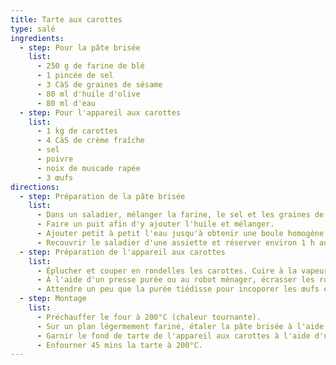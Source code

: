 ```yaml
---
title: Tarte aux carottes
type: salé
ingredients:
  - step: Pour la pâte brisée
    list:
      - 250 g de farine de blé
      - 1 pincée de sel
      - 3 CàS de graines de sésame
      - 80 ml d'huile d'olive
      - 80 ml d'eau
  - step: Pour l'appareil aux carottes
    list:
      - 1 kg de carottes
      - 4 CàS de crème fraîche
      - sel
      - poivre
      - noix de muscade rapée
      - 3 œufs
directions:
  - step: Préparation de la pâte brisée
    list:
      - Dans un saladier, mélanger la farine, le sel et les graines de sésame.
      - Faire un puit afin d'y ajouter l'huile et mélanger.
      - Ajouter petit à petit l'eau jusqu'à obtenir une boule homogène.
      - Recouvrir le saladier d'une assiette et réserver environ 1 h au frigo.
  - step: Préparation de l'appareil aux carottes
    list:
      - Éplucher et couper en rondelles les carottes. Cuire à la vapeur environ 20 mins ou plus (les carottes doivent être suffisament fondante).
      - À l'aide d'un presse purée ou au robot ménager, écrasser les rondelles en purée à l'aide la crème fraîche. Salée, poivrer et ajouter la noix de muscade et bien mélanger.
      - Attendre un peu que la purée tiédisse pour incoporer les œufs et bien mélanger. Réserver.
  - step: Montage
    list:
      - Préchauffer le four à 200°C (chaleur tournante).
      - Sur un plan légermement fariné, étaler la pâte brisée à l'aide d'un rouleau à patisserie. Transférer la pâte dans un moule à tarte de 28 cm.
      - Garnir le fond de tarte de l'appareil aux carottes à l'aide d'une maryse ou d'une spatule.
      - Enfourner 45 mins la tarte à 200°C.
---
```

